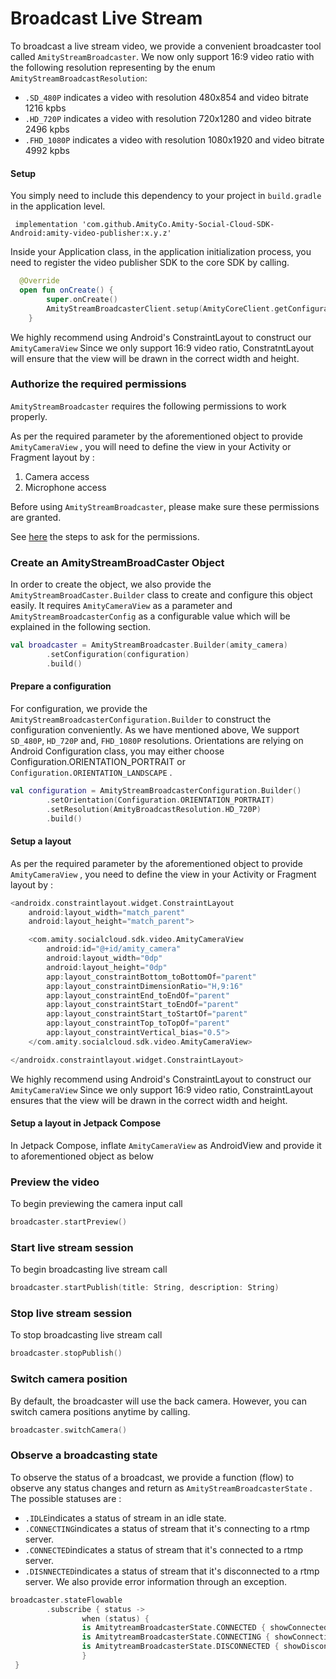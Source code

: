 # Broadcast Live Stream

To broadcast a live stream video, we provide a convenient broadcaster tool called `AmityStreamBroadcaster`.  We now only support 16:9 video ratio with the following resolution representing by the enum `AmityStreamBroadcastResolution`:

* `.SD_480P` indicates a video with resolution 480x854  and video bitrate 1216 kpbs
* `.HD_720P` indicates a video with resolution 720x1280  and video bitrate 2496 kpbs
* `.FHD_1080P` indicates a video with resolution 1080x1920  and video bitrate 4992 kpbs

#### Setup&#x20;

You simply need to include this dependency to your project in `build.gradle` in the application level.

```
 implementation 'com.github.AmityCo.Amity-Social-Cloud-SDK-Android:amity-video-publisher:x.y.z'
```

Inside your Application class, in the application initialization process, you need to register the video publisher SDK to the core SDK by calling.

```kotlin
  @Override
  open fun onCreate() {
        super.onCreate()
        AmityStreamBroadcasterClient.setup(AmityCoreClient.getConfiguration())
    }
```

&#x20;We highly recommend using Android's ConstraintLayout to construct our `AmityCameraView` Since we only support 16:9 video ratio, ConstratntLayout will ensure that the view will be drawn in the correct width and height.

### Authorize the required permissions

`AmityStreamBroadcaster` requires the following permissions to work properly.

As per the required parameter by the aforementioned object to provide `AmityCameraView` , you will need to define the view in your Activity or Fragment layout by :

1. Camera access
2. Microphone access

Before using `AmityStreamBroadcaster`, please make sure these permissions are granted.

See [here](https://developer.android.com/training/permissions/requesting) the steps to ask for the permissions.

### **Create an AmityStreamBroadCaster Object**

In order to create the object, we also provide the `AmityStreamBroadCaster.Builder` class to create and configure this object easily. It requires `AmityCameraView` as a parameter and  `AmityStreamBroadcasterConfig` as a configurable value which will be explained in the following section.

```kotlin
val broadcaster = AmityStreamBroadcaster.Builder(amity_camera)
        .setConfiguration(configuration)
        .build()
```

#### Prepare a configuration

For configuration, we provide the `AmityStreamBroadcasterConfiguration.Builder` to construct the configuration conveniently. As we have mentioned above, We support `SD_480P`, `HD_720P` and, `FHD_1080P` resolutions. Orientations are relying on Android Configuration class, you may either choose Configuration.ORIENTATION\_PORTRAIT or `Configuration.ORIENTATION_LANDSCAPE` .

```kotlin
val configuration = AmityStreamBroadcasterConfiguration.Builder()
        .setOrientation(Configuration.ORIENTATION_PORTRAIT)
        .setResolution(AmityBroadcastResolution.HD_720P)
        .build()
```

#### Setup a layout

As per the required parameter by the aforementioned object to provide `AmityCameraView` , you need to define the view in your Activity or Fragment layout by :

```kotlin
<androidx.constraintlayout.widget.ConstraintLayout
    android:layout_width="match_parent"
    android:layout_height="match_parent">

    <com.amity.socialcloud.sdk.video.AmityCameraView
        android:id="@+id/amity_camera"
        android:layout_width="0dp"
        android:layout_height="0dp"
        app:layout_constraintBottom_toBottomOf="parent"
        app:layout_constraintDimensionRatio="H,9:16"
        app:layout_constraintEnd_toEndOf="parent"
        app:layout_constraintStart_toEndOf="parent"
        app:layout_constraintStart_toStartOf="parent"
        app:layout_constraintTop_toTopOf="parent"
        app:layout_constraintVertical_bias="0.5">
    </com.amity.socialcloud.sdk.video.AmityCameraView>

</androidx.constraintlayout.widget.ConstraintLayout>
```

We highly recommend using Android's ConstraintLayout to construct our `AmityCameraView` Since we only support 16:9 video ratio, ConstraintLayout ensures that the view will be drawn in the correct width and height.

#### Setup a layout in Jetpack Compose

In Jetpack Compose, inflate `AmityCameraView` as AndroidView and provide it to aforementioned object as below

<Embed url="https://gist.github.com/amythee/737758a36346c3009058cc4678ce9b29"/>

### Preview the video

To begin previewing the camera input call

```swift
broadcaster.startPreview()
```

### Start live stream session

To begin broadcasting live stream call

```swift
broadcaster.startPublish(title: String, description: String)
```

### Stop live stream session

To stop broadcasting live stream call

```swift
broadcaster.stopPublish()
```

### Switch camera position

By default, the broadcaster will use the back camera. However, you can switch camera positions anytime by calling.

```swift
broadcaster.switchCamera()

```

### **Observe a broadcasting state**

To observe the status of a broadcast, we provide a function (flow) to observe any status changes and return as `AmityStreamBroadcasterState` . The possible statuses are :&#x20;

* `.IDLE`indicates a status of stream in an idle state.
* `.CONNECTING`indicates a status of stream that it's connecting to a rtmp server.
* `.CONNECTED`indicates a status of stream that it's connected to a rtmp server.
* `.DISNNECTED`indicates a status of stream that it's disconnected to a rtmp server. We also provide error information through an exception.

```swift
broadcaster.stateFlowable
        .subscribe { status ->
                when (status) {
                is AmitytreamBroadcasterState.CONNECTED { showConnected() }
                is AmitytreamBroadcasterState.CONNECTING { showConnecting() }
                is AmitytreamBroadcasterState.DISCONNECTED { showDisconnected()}
                }
 }
```
